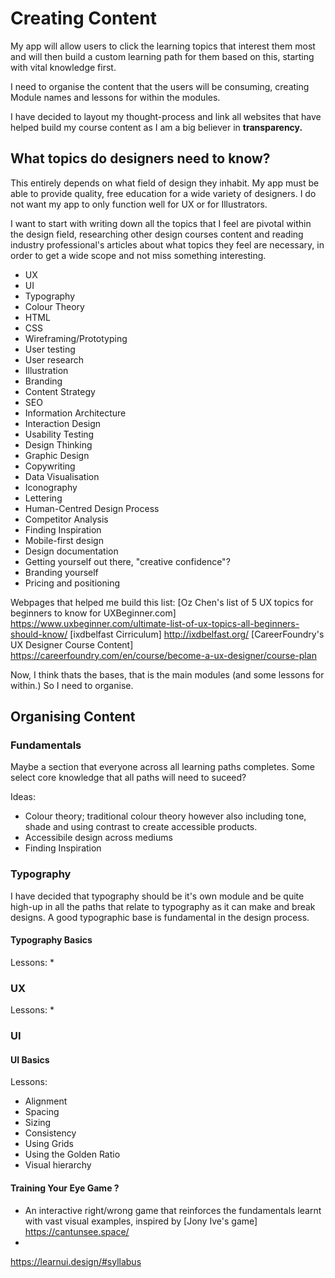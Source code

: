 # Creating Content

My app will allow users to click the learning topics that interest them most and will then build a custom learning path for them based on this, starting with vital knowledge first.

I need to organise the content that the users will be consuming, creating Module names and lessons for within the modules.

I have decided to layout my thought-process and link all websites that have helped build my course content as I am a big believer in **transparency.**

## What topics do designers need to know?

This entirely depends on what field of design they inhabit. My app must be able to provide quality, free education for a wide variety of designers. I do not want my app to only function well for UX or for Illustrators.

I want to start with writing down all the topics that I feel are pivotal within the design field, researching other design courses content and reading industry professional's articles about what topics they feel are necessary, in order to get a wide scope and not miss something interesting.

* UX 
* UI
* Typography
* Colour Theory
* HTML
* CSS
* Wireframing/Prototyping
* User testing
* User research
* Illustration
* Branding
* Content Strategy
* SEO
* Information Architecture
* Interaction Design
* Usability Testing
* Design Thinking
* Graphic Design
* Copywriting
* Data Visualisation
* Iconography
* Lettering
* Human-Centred Design Process
* Competitor Analysis
* Finding Inspiration 
* Mobile-first design
* Design documentation
* Getting yourself out there, "creative confidence"?
* Branding yourself
* Pricing and positioning


Webpages that helped me build this list:
[Oz Chen's list of 5 UX topics for beginners to know for UXBeginner.com] https://www.uxbeginner.com/ultimate-list-of-ux-topics-all-beginners-should-know/
[ixdbelfast Cirriculum] http://ixdbelfast.org/
[CareerFoundry's UX Designer Course Content] https://careerfoundry.com/en/course/become-a-ux-designer/course-plan

Now, I think thats the bases, that is the main modules (and some lessons for within.) So I need to organise.

## Organising Content 

### Fundamentals
Maybe a section that everyone across all learning paths completes. Some select core knowledge that all paths will need to suceed?

Ideas:
* Colour theory; traditional colour theory however also including tone, shade and using contrast to create accessible products.
* Accessibile design across mediums
* Finding Inspiration 

### Typography
I have decided that typography should be it's own module and be quite high-up in all the paths that relate to typography as it can make and break designs. A good typographic base is fundamental in the design process.

#### Typography Basics
Lessons:
* 

### UX


Lessons:
* 

### UI 

#### UI Basics
Lessons: 

* Alignment
* Spacing
* Sizing
* Consistency
* Using Grids
* Using the Golden Ratio
* Visual hierarchy



#### Training Your Eye Game ?
* An interactive right/wrong game that reinforces the fundamentals learnt with vast visual examples, inspired by [Jony Ive's game] https://cantunsee.space/
* 

https://learnui.design/#syllabus
